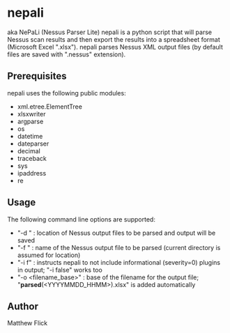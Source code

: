 # nepali
aka NePaLi (Nessus Parser Lite)
nepali is a python script that will parse Nessus scan results and then export the results into a spreadsheet format (Microsoft Excel ".xlsx"). nepali parses Nessus XML output files (by default files are saved with ".nessus" extension).

## Prerequisites
nepali uses the following public modules:
- xml.etree.ElementTree
- xlsxwriter
- argparse
- os
- datetime
- dateparser
- decimal
- traceback
- sys
- ipaddress
- re

## Usage
The following command line options are supported:
- "-d <directory>" : location of Nessus output files to be parsed and output will be saved
- "-f <filename>" : name of the Nessus output file to be parsed (current directory is assumed for location)
- "-i f" : instructs nepali to not include informational (severity=0) plugins in output; "-i false" works too
- "-o <filename_base>" : base of the filename for the output file; "__parsed__(<YYYYMMDD_HHMM>).xlsx" is added automatically

## Author
Matthew Flick
